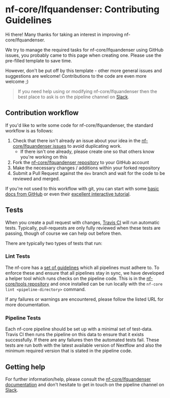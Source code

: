 # nf-core/lfquandenser: Contributing Guidelines

Hi there! Many thanks for taking an interest in improving nf-core/lfquandenser.

We try to manage the required tasks for nf-core/lfquandenser using GitHub issues, you probably came to this page when creating one. Please use the pre-filled template to save time.

However, don't be put off by this template - other more general issues and suggestions are welcome! Contributions to the code are even more welcome ;)

> If you need help using or modifying nf-core/lfquandenser then the best place to ask is on the pipeline channel on [Slack](https://nf-core-invite.herokuapp.com/).



## Contribution workflow
If you'd like to write some code for nf-core/lfquandenser, the standard workflow
is as follows:

1. Check that there isn't already an issue about your idea in the
   [nf-core/lfquandenser issues](https://github.com/nf-core/lfquandenser/issues) to avoid
   duplicating work.
    * If there isn't one already, please create one so that others know you're working on this
2. Fork the [nf-core/lfquandenser repository](https://github.com/nf-core/lfquandenser) to your GitHub account
3. Make the necessary changes / additions within your forked repository
4. Submit a Pull Request against the `dev` branch and wait for the code to be reviewed and merged.

If you're not used to this workflow with git, you can start with some [basic docs from GitHub](https://help.github.com/articles/fork-a-repo/) or even their [excellent interactive tutorial](https://try.github.io/).


## Tests
When you create a pull request with changes, [Travis CI](https://travis-ci.org/) will run automatic tests.
Typically, pull-requests are only fully reviewed when these tests are passing, though of course we can help out before then.

There are typically two types of tests that run:

### Lint Tests
The nf-core has a [set of guidelines](http://nf-co.re/guidelines) which all pipelines must adhere to.
To enforce these and ensure that all pipelines stay in sync, we have developed a helper tool which runs checks on the pipeline code. This is in the [nf-core/tools repository](https://github.com/nf-core/tools) and once installed can be run locally with the `nf-core lint <pipeline-directory>` command.

If any failures or warnings are encountered, please follow the listed URL for more documentation.

### Pipeline Tests
Each nf-core pipeline should be set up with a minimal set of test-data.
Travis CI then runs the pipeline on this data to ensure that it exists successfully.
If there are any failures then the automated tests fail.
These tests are run both with the latest available version of Nextflow and also the minimum required version that is stated in the pipeline code.

## Getting help
For further information/help, please consult the [nf-core/lfquandenser documentation](https://github.com/nf-core/lfquandenser#documentation) and don't hesitate to get in touch on the pipeline channel on [Slack](https://nf-core-invite.herokuapp.com/).
